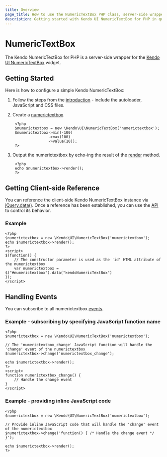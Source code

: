 ```yaml
---
title: Overview
page_title: How to use the NumericTextBox PHP class, server-side wrapper for Kendo UI NumericTextBox widget
description: Getting started with Kendo UI NumericTextBox for PHP in quick steps - configure Kendo UI NumericTextBox widget and operate Kendo UI NumericTextBox events.
---
```


# NumericTextBox

The Kendo NumericTextBox for PHP is a server-side wrapper for the [Kendo UI NumericTextBox](/api/web/numerictextbox) widget.

## Getting Started

Here is how to configure a simple Kendo NumericTextBox:

1. Follow the steps from the [introduction](/getting-started/using-kendo-with/php/introduction) - include the autoloader, JavaScript and CSS files.

2. Create a [numerictextbox](/api/wrappers/php/Kendo/UI/NumericTextBox).

        <?php
        $numerictextbox = new \Kendo\UI\NumericTextBox('numerictextbox');
        $numerictextbox->min(-100)
                       ->max(100)
                       ->value(10));
        ?>

3. Output the numerictextbox by echo-ing the result of the [render](/api/wrappers/php/Kendo/UI/Widget#render) method.

        <?php
        echo $numerictextbox->render();
        ?>


## Getting Client-side Reference

You can reference the client-side Kendo NumericTextBox instance via [jQuery.data()](http://api.jquery.com/jQuery.data/).
Once a reference has been established, you can use the [API](/api/web/numerictextbox#methods) to control its behavior.


### Example

    <?php
    $numerictextbox = new \Kendo\UI\NumericTextBox('numerictextbox');
    echo $numerictextbox->render();
    ?>
    <script>
    $(function() {
        // The constructor parameter is used as the 'id' HTML attribute of the numerictextbox
        var numerictextbox = $("#numerictextbox").data("kendoNumericTextBox")
    });
    </script>

## Handling Events

You can subscribe to all numerictextbox [events](/api/web/numerictextbox#events).

### Example - subscribing by specifying JavaScript function name

    <?php
    $numerictextbox = new \Kendo\UI\NumericTextBox('numerictextbox');

    // The 'numerictextbox_change' JavaScript function will handle the 'change' event of the numerictextbox
    $numerictextbox->change('numerictextbox_change');

    echo $numerictextbox->render();
    ?>
    <script>
    function numerictextbox_change() {
        // Handle the change event
    }
    </script>

### Example - providing inline JavaScript code

    <?php
    $numerictextbox = new \Kendo\UI\NumericTextBox('numerictextbox');

    // Provide inline JavaScript code that will handle the 'change' event of the numerictextbox
    $numerictextbox->change('function() { /* Handle the change event */ }');

    echo $numerictextbox->render();
    ?>
